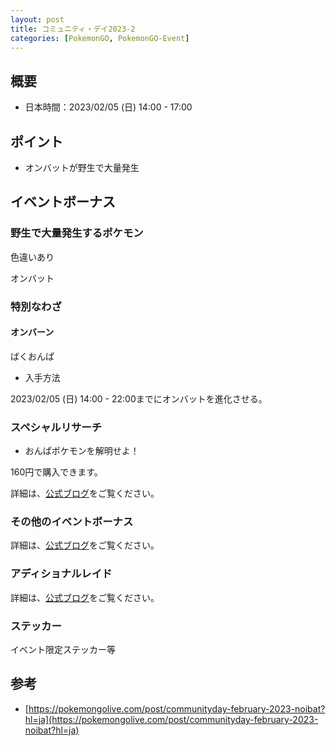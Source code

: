 ```yaml
---
layout: post
title: コミュニティ・デイ2023-2
categories: [PokemonGO, PokemonGO-Event]
---
```


## 概要

- 日本時間：2023/02/05 (日) 14:00 - 17:00

## ポイント

- オンバットが野生で大量発生

## イベントボーナス

### 野生で大量発生するポケモン

色違いあり

オンバット

### 特別なわざ

#### オンバーン

ばくおんぱ

- 入手方法

2023/02/05 (日) 14:00 - 22:00までにオンバットを進化させる。

### スペシャルリサーチ

- おんぱポケモンを解明せよ！

160円で購入できます。

詳細は、[公式ブログ](https://pokemongolive.com/post/communityday-february-2023-noibat?hl=ja)をご覧ください。

### その他のイベントボーナス

詳細は、[公式ブログ](https://pokemongolive.com/post/communityday-february-2023-noibat?hl=ja)をご覧ください。

### アディショナルレイド

詳細は、[公式ブログ](https://pokemongolive.com/post/communityday-february-2023-noibat?hl=ja)をご覧ください。

### ステッカー

イベント限定ステッカー等

## 参考

- [https://pokemongolive.com/post/communityday-february-2023-noibat?hl=ja](https://pokemongolive.com/post/communityday-february-2023-noibat?hl=ja)